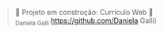 > :construction: Projeto em construção: Currículo Web :construction:
 <img src=""><br><sub>Daniela Galli</sub> https://github.com/Daniela Galli)
